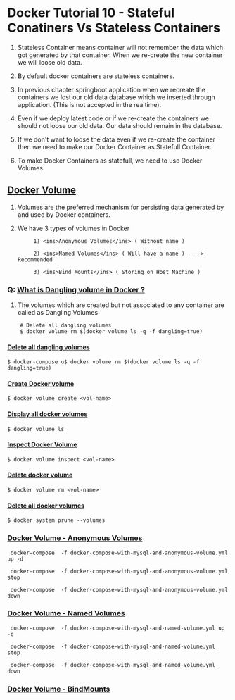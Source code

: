# Docker Tutorial 10 - Stateful Conatiners Vs Stateless Containers 

1. Stateless Container means container will not remember the data which got generated by that container. When we re-create the new container we will loose old data.

2. By default docker containers are stateless containers.

3. In previous chapter springboot application when we recreate the containers we lost our old data database which we inserted through application.  (This is not accepted in the realtime).

4. Even if we deploy latest code or if we re-create the containers we should not loose our old data. Our data should remain in the database.

5. If we don't want to loose the data even if we re-create the container then we need to make our Docker Container as Statefull Container.

6. To make Docker Containers as statefull, we need to use Docker Volumes.

## <ins>Docker Volume</ins>

1. Volumes are the preferred mechanism for persisting data generated by and used by Docker containers.

2. We have 3 types of volumes in Docker

			1) <ins>Anonymous Volumes</ins> ( Without name )

			2) <ins>Named Volumes</ins> ( Will have a name ) ----> Recommended

			3) <ins>Bind Mounts</ins> ( Storing on Host Machine )

### Q: <ins>What is Dangling volume in Docker ?</ins>

1.  The volumes which are created but not associated to any container are called as Dangling Volumes

```
	# Delete all dangling volumes
	$ docker volume rm $(docker volume ls -q -f dangling=true)
```


#### <ins>Delete all dangling volumes</ins>
`$ docker-compose u$ docker volume rm $(docker volume ls -q -f dangling=true)`

#### <ins>Create Docker volume</ins>
`$ docker volume create <vol-name>`

#### <ins>Display all docker volumes</ins>
`$ docker volume ls`

#### <ins>Inspect Docker Volume</ins>
`$ docker volume inspect <vol-name>`

#### <ins>Delete docker volume</ins>
`$ docker volume rm <vol-name>`

#### <ins>Delete all docker volumes</ins>
`$ docker system prune --volumes`


### <ins>Docker Volume - Anonymous Volumes</ins>

```
 docker-compose  -f docker-compose-with-mysql-and-anonymous-volume.yml up -d

 docker-compose  -f docker-compose-with-mysql-and-anonymous-volume.yml stop
 
 docker-compose  -f docker-compose-with-mysql-and-anonymous-volume.yml down
```
	  
### <ins>Docker Volume - Named Volumes</ins>

```
 docker-compose  -f docker-compose-with-mysql-and-named-volume.yml up -d

 docker-compose  -f docker-compose-with-mysql-and-named-volume.yml stop
 
 docker-compose  -f docker-compose-with-mysql-and-named-volume.yml down
```

### <ins>Docker Volume - BindMounts</ins>
	  
	  